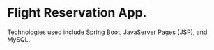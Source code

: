 # Flight Reservation App.

Technologies used include Spring Boot, JavaServer Pages (JSP), and MySQL.
